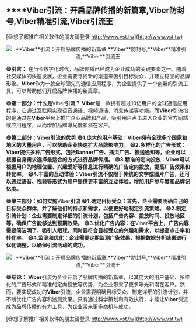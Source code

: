 ## ****Viber**引流：开启品牌传播的新篇章,**Viber**防封号,**Viber**精准引流,**Viber**引流王**

[😍想了解推广相关软件的朋友请登录 http://www.vst.tw](http://www.vst.tw)

 <center><img src="https://vst.tw/MP4/tuiguang/png/7.png" alt="**Viber**引流：开启品牌传播的新篇章,**Viber**防封号,**Viber**精准引流,**Viber**引流王"></center>

**😄引言：**
在当今数字化时代，品牌传播已经成为企业成功的关键要素之一。随着社交媒体的快速发展，企业需要寻找新的渠道来吸引目标受众，并建立稳固的品牌形象。**Viber**作为一款全球领先的通信应用程序，为企业提供了一个创新的引流工具，可以帮助他们开启品牌传播的新篇章。

**😄第一部分：什么是**Viber**引流？**
**Viber**是一款拥有超过10亿用户的全球通信应用程序，它通过互联网实现语音通话、视频通话、消息传递等功能。而**Viber**引流指的是通过在**Viber**平台上推广企业品牌和产品，吸引用户点击进入企业的官方网站或应用程序，从而增加品牌曝光度和潜在客户。

**😄第二部分：**Viber**引流的优势**
**😄1.庞大的用户基础：**Viber**拥有全球多个国家和地区的大量用户，可以帮助企业快速扩大品牌影响力。**
**😄2.多样化的广告形式：**Viber**提供多种广告形式，包括Banner广告、插页广告、推送通知等，企业可以根据自身需求选择最适合的方式进行品牌传播。**
**😄3.精准的定向投放：**Viber**可以根据用户的地理位置、兴趣爱好等信息进行精确的广告定向投放，提高广告效果和转化率。**
**😄4.丰富的互动体验：**Viber**引流不仅限于传统的文字或图片广告，还可以通过语音、视频等形式为用户提供更丰富的互动体验，增加用户参与度和品牌记忆度。**

**😄第三部分：如何实施**Viber**引流**
**😄1.确定目标受众：首先，企业需要明确自己的目标受众群体，并了解他们的特点和需求，以便更好地制定引流策略。**
**😄2.制定引流计划：企业需要制定详细的引流计划，包括广告内容、投放时间、投放地区等，确保广告能够达到预期效果。**
**😄3.优化广告内容：在**Viber**平台上，广告内容需要简洁明了、吸引人眼球，同时要符合目标受众的兴趣和需求，以提高点击率和转化率。**
**😄4.监测和优化：企业需要定期监测广告效果，根据数据分析结果进行优化调整，以确保引流活动的成功。**

 <center><img src="https://vst.tw/MP4/tuiguang/png/1.png" alt="**Viber**引流：开启品牌传播的新篇章,**Viber**防封号,**Viber**精准引流,**Viber**引流王"></center>

**😄结论：**
**Viber**引流为企业开启了品牌传播的新篇章，以其庞大的用户基础、多样化的广告形式和精准的定向投放等优势，为企业带来了更多曝光和潜在客户。然而，要实现成功的**Viber**引流，企业需要明确目标受众、制定详细的引流计划，并不断优化广告内容和监测效果。只有通过科学策划和有效执行，才能让**Viber**引流成为品牌传播的有力工具，为企业带来更多商机与成功。

[😍想了解推广相关软件的朋友请登录 http://www.vst.tw](http://www.vst.tw)



